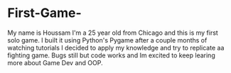 # First-Game-
My name is Houssam I'm a 25 year old from Chicago and this is my first solo game. I built it using Python's Pygame after a couple months of watching tutorials I decided to apply my knowledge and try to replicate aa fighting game. Bugs still but code works and Im excited to keep learing more about Game Dev and OOP.
